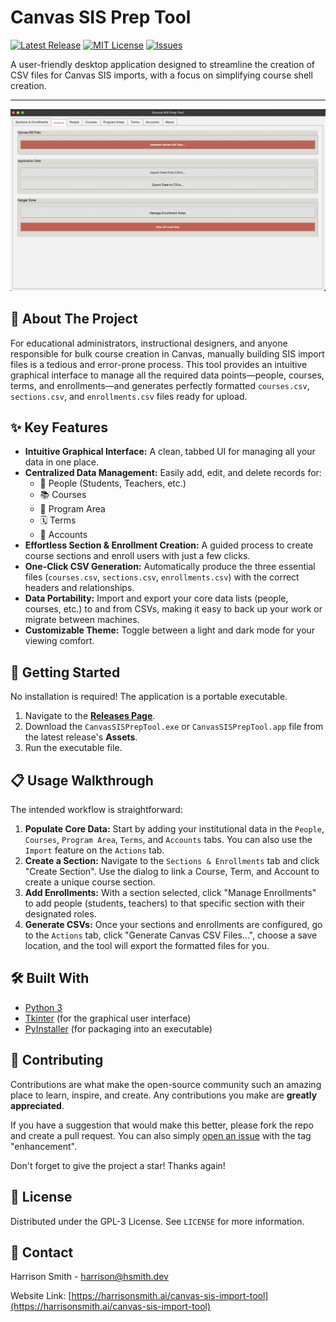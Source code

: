 # Canvas SIS Prep Tool

[![Latest Release](https://img.shields.io/github/v/release/hsmith-dev/canvas-sis-prep-tool?style=for-the-badge)](https://github.com/hsmith-dev/canvas-sis-prep-tool/releases)
[![MIT License](https://img.shields.io/github/license/hsmith-dev/canvas-sis-prep-tool?style=for-the-badge)](https://github.com/hsmith-dev/canvas-sis-prep-tool/blob/main/LICENSE)
[![Issues](https://img.shields.io/github/issues/hsmith-dev/canvas-sis-prep-tool?style=for-the-badge)](https://github.com/hsmith-dev/canvas-sis-prep-tool/issues)

A user-friendly desktop application designed to streamline the creation of CSV files for Canvas SIS imports, with a focus on simplifying course shell creation.

---
![Screenshot of the Canvas SIS Prep Tool application](https://github.com/hsmith-dev/canvas-sis-prep-tool/blob/main/app-image.png?raw=true)

## 🎯 About The Project

For educational administrators, instructional designers, and anyone responsible for bulk course creation in Canvas, manually building SIS import files is a tedious and error-prone process. This tool provides an intuitive graphical interface to manage all the required data points—people, courses, terms, and enrollments—and generates perfectly formatted `courses.csv`, `sections.csv`, and `enrollments.csv` files ready for upload.

## ✨ Key Features

* **Intuitive Graphical Interface:** A clean, tabbed UI for managing all your data in one place.
* **Centralized Data Management:** Easily add, edit, and delete records for:
    * 👥 People (Students, Teachers, etc.)
    * 📚 Courses
    * 🏢 Program Area
    * 🗓️ Terms
    * 📂 Accounts
* **Effortless Section & Enrollment Creation:** A guided process to create course sections and enroll users with just a few clicks.
* **One-Click CSV Generation:** Automatically produce the three essential files (`courses.csv`, `sections.csv`, `enrollments.csv`) with the correct headers and relationships.
* **Data Portability:** Import and export your core data lists (people, courses, etc.) to and from CSVs, making it easy to back up your work or migrate between machines.
* **Customizable Theme:** Toggle between a light and dark mode for your viewing comfort.

## 🚀 Getting Started

No installation is required! The application is a portable executable.

1.  Navigate to the [**Releases Page**](https://github.com/hsmith-dev/canvas-sis-prep-tool/releases).
2.  Download the `CanvasSISPrepTool.exe` or `CanvasSISPrepTool.app` file from the latest release's **Assets**.
3.  Run the executable file.

## 📋 Usage Walkthrough

The intended workflow is straightforward:

1.  **Populate Core Data:** Start by adding your institutional data in the `People`, `Courses`, `Program Area`, `Terms`, and `Accounts` tabs. You can also use the `Import` feature on the `Actions` tab.
2.  **Create a Section:** Navigate to the `Sections & Enrollments` tab and click "Create Section". Use the dialog to link a Course, Term, and Account to create a unique course section.
3.  **Add Enrollments:** With a section selected, click "Manage Enrollments" to add people (students, teachers) to that specific section with their designated roles.
4.  **Generate CSVs:** Once your sections and enrollments are configured, go to the `Actions` tab, click "Generate Canvas CSV Files...", choose a save location, and the tool will export the formatted files for you.

## 🛠️ Built With

* [Python 3](https://www.python.org/)
* [Tkinter](https://docs.python.org/3/library/tkinter.html) (for the graphical user interface)
* [PyInstaller](https://pyinstaller.org/) (for packaging into an executable)

## 🤝 Contributing

Contributions are what make the open-source community such an amazing place to learn, inspire, and create. Any contributions you make are **greatly appreciated**.

If you have a suggestion that would make this better, please fork the repo and create a pull request. You can also simply [open an issue](https://github.com/hsmith-dev/canvas-sis-prep-tool/issues) with the tag "enhancement".

Don't forget to give the project a star! Thanks again!

## 📄 License

Distributed under the GPL-3 License. See `LICENSE` for more information.

## 📧 Contact

Harrison Smith - harrison@hsmith.dev

Website Link: [https://harrisonsmith.ai/canvas-sis-import-tool](https://harrisonsmith.ai/canvas-sis-import-tool)
